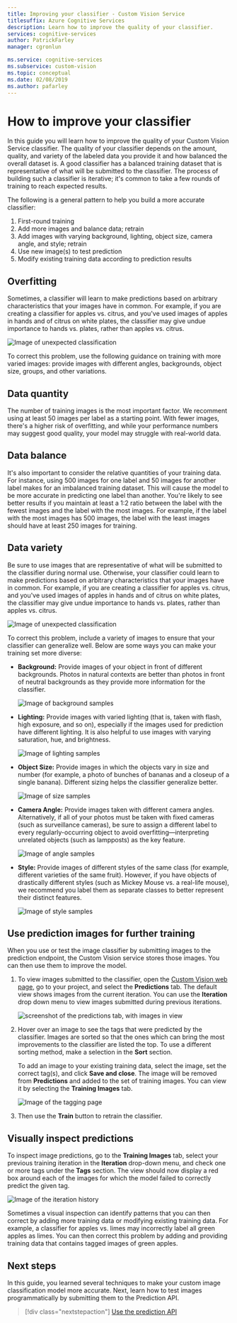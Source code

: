 ```yaml
---
title: Improving your classifier - Custom Vision Service
titlesuffix: Azure Cognitive Services
description: Learn how to improve the quality of your classifier.
services: cognitive-services
author: PatrickFarley
manager: cgronlun

ms.service: cognitive-services
ms.subservice: custom-vision
ms.topic: conceptual
ms.date: 02/08/2019
ms.author: pafarley
---
```


# How to improve your classifier

In this guide you will learn how to improve the quality of your Custom Vision Service classifier. The quality of your classifier depends on the amount, quality, and variety of the labeled data you provide it and how balanced the overall dataset is. A good classifier has a balanced training dataset that is representative of what will be submitted to the classifier. The process of building such a classifier is iterative; it's common to take a few rounds of training to reach expected results.

The following is a general pattern to help you build a more accurate classifier:

1. First-round training
1. Add more images and balance data; retrain
1. Add images with varying background, lighting, object size, camera angle, and style; retrain
1. Use new image(s) to test prediction
1. Modify existing training data according to prediction results

## Overfitting

Sometimes, a classifier will learn to make predictions based on arbitrary characteristics that your images have in common. For example, if you are creating a classifier for apples vs. citrus, and you've used images of apples in hands and of citrus on white plates, the classifier may give undue importance to hands vs. plates, rather than apples vs. citrus.

![Image of unexpected classification](./media/getting-started-improving-your-classifier/unexpected.png)

To correct this problem, use the following guidance on training with more varied images: provide images with different angles, backgrounds, object size, groups, and other variations.

## Data quantity

The number of training images is the most important factor. We recomment using at least 50 images per label as a starting point. With fewer images, there's a higher risk of overfitting, and while your performance numbers may suggest good quality, your model may struggle with real-world data. 

## Data balance

It's also important to consider the relative quantities of your training data. For instance, using 500 images for one label and 50 images for another label makes for an imbalanced training dataset. This will cause the model to be more accurate in predicting one label than another. You're likely to see better results if you maintain at least a 1:2 ratio between the label with the fewest images and the label with the most images. For example, if the label with the most images has 500 images, the label with the least images should have at least 250 images for training.

## Data variety

Be sure to use images that are representative of what will be submitted to the classifier during normal use. Otherwise, your classifier could learn to make predictions based on arbitrary characteristics that your images have in common. For example, if you are creating a classifier for apples vs. citrus, and you've used images of apples in hands and of citrus on white plates, the classifier may give undue importance to hands vs. plates, rather than apples vs. citrus.

![Image of unexpected classification](./media/getting-started-improving-your-classifier/unexpected.png)

To correct this problem, include a variety of images to ensure that your classifier can generalize well. Below are some ways you can make your training set more diverse:

* __Background:__ Provide images of your object in front of different backgrounds. Photos in natural contexts are better than photos in front of neutral backgrounds as they provide more information for the classifier.

    ![Image of background samples](./media/getting-started-improving-your-classifier/background.png)

* __Lighting:__ Provide images with varied lighting (that is, taken with flash, high exposure, and so on), especially if the images used for prediction have different lighting. It is also helpful to use images with varying saturation, hue, and brightness.

    ![Image of lighting samples](./media/getting-started-improving-your-classifier/lighting.png)

* __Object Size:__ Provide images in which the objects vary in size and number (for example, a photo of bunches of bananas and a closeup of a single banana). Different sizing helps the classifier generalize better.

    ![Image of size samples](./media/getting-started-improving-your-classifier/size.png)

* __Camera Angle:__ Provide images taken with different camera angles. Alternatively, if all of your photos must be taken with fixed cameras (such as surveillance cameras), be sure to assign a different label to every regularly-occurring object to avoid overfitting&mdash;interpreting unrelated objects (such as lampposts) as the key feature.

    ![Image of angle samples](./media/getting-started-improving-your-classifier/angle.png)

* __Style:__ Provide images of different styles of the same class (for example, different varieties of the same fruit). However, if you have objects of drastically different styles (such as Mickey Mouse vs. a real-life mouse), we recommend you label them as separate classes to better represent their distinct features.

    ![Image of style samples](./media/getting-started-improving-your-classifier/style.png)

## Use prediction images for further training

When you use or test the image classifier by submitting images to the prediction endpoint, the Custom Vision service stores those images. You can then use them to improve the model.

1. To view images submitted to the classifier, open the [Custom Vision web page](https://customvision.ai), go to your project, and select the __Predictions__ tab. The default view shows images from the current iteration. You can use the __Iteration__ drop down menu to view images submitted during previous iterations.

    ![screenshot of the predictions tab, with images in view](./media/getting-started-improving-your-classifier/predictions.png)

2. Hover over an image to see the tags that were predicted by the classifier. Images are sorted so that the ones which can bring the most improvements to the classifier are listed the top. To use a different sorting method, make a selection in the __Sort__ section. 

    To add an image to your existing training data, select the image, set the correct tag(s), and click __Save and close__. The image will be removed from __Predictions__ and added to the set of training images. You can view it by selecting the __Training Images__ tab.

    ![Image of the tagging page](./media/getting-started-improving-your-classifier/tag.png)

3. Then use the __Train__ button to retrain the classifier.

## Visually inspect predictions

To inspect image predictions, go to the __Training Images__ tab, select your previous training iteration in the **Iteration** drop-down menu, and check one or more tags under the **Tags** section. The view should now display a red box around each of the images for which the model failed to correctly predict the given tag.

![Image of the iteration history](./media/getting-started-improving-your-classifier/iteration.png)

Sometimes a visual inspection can identify patterns that you can then correct by adding more training data or modifying existing training data. For example, a classifier for apples vs. limes may incorrectly label all green apples as limes. You can then correct this problem by adding and providing training data that contains tagged images of green apples.

## Next steps

In this guide, you learned several techniques to make your custom image classification model more accurate. Next, learn how to test images programmatically by submitting them to the Prediction API.

> [!div class="nextstepaction"]
[Use the prediction API](use-prediction-api.md)
